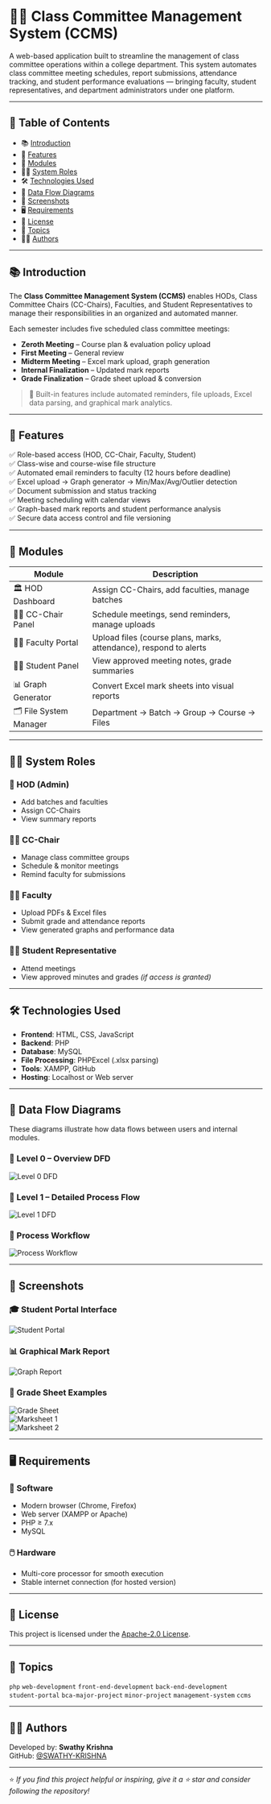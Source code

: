 # 🧑‍🏫 Class Committee Management System (CCMS)

A web-based application built to streamline the management of class committee operations within a college department. This system automates class committee meeting schedules, report submissions, attendance tracking, and student performance evaluations — bringing faculty, student representatives, and department administrators under one platform.

---

## 📌 Table of Contents
- 📚 [Introduction](#-introduction)
- 🚀 [Features](#-features)
- 🧩 [Modules](#-modules)
- 🧑‍💻 [System Roles](#-system-roles)
- 🛠️ [Technologies Used](#-technologies-used)
- 📐 [Data Flow Diagrams](#-data-flow-diagrams)
- 📸 [Screenshots](#-screenshots)
- 🖥️ [Requirements](#-requirements)
- 📄 [License](#-license)
- 🧠 [Topics](#-topics)
- 👩‍💻 [Authors](#-authors)

---

## 📚 Introduction

The **Class Committee Management System (CCMS)** enables HODs, Class Committee Chairs (CC-Chairs), Faculties, and Student Representatives to manage their responsibilities in an organized and automated manner.

Each semester includes five scheduled class committee meetings:
- **Zeroth Meeting** – Course plan & evaluation policy upload
- **First Meeting** – General review
- **Midterm Meeting** – Excel mark upload, graph generation
- **Internal Finalization** – Updated mark reports
- **Grade Finalization** – Grade sheet upload & conversion

> 🔔 Built-in features include automated reminders, file uploads, Excel data parsing, and graphical mark analytics.

---

## 🚀 Features

✅ Role-based access (HOD, CC-Chair, Faculty, Student)  
✅ Class-wise and course-wise file structure  
✅ Automated email reminders to faculty (12 hours before deadline)  
✅ Excel upload → Graph generator → Min/Max/Avg/Outlier detection  
✅ Document submission and status tracking  
✅ Meeting scheduling with calendar views  
✅ Graph-based mark reports and student performance analysis  
✅ Secure data access control and file versioning

---

## 🧩 Modules

| Module                | Description |
|------------------------|-------------|
| 🏛️ HOD Dashboard        | Assign CC-Chairs, add faculties, manage batches |
| 🧑‍🏫 CC-Chair Panel     | Schedule meetings, send reminders, manage uploads |
| 👨‍🎓 Faculty Portal     | Upload files (course plans, marks, attendance), respond to alerts |
| 👩‍🎓 Student Panel      | View approved meeting notes, grade summaries |
| 📊 Graph Generator      | Convert Excel mark sheets into visual reports |
| 🗂️ File System Manager  | Department → Batch → Group → Course → Files |

---

## 🧑‍💻 System Roles

### 👤 HOD (Admin)
- Add batches and faculties  
- Assign CC-Chairs  
- View summary reports

### 👩‍💼 CC-Chair
- Manage class committee groups  
- Schedule & monitor meetings  
- Remind faculty for submissions

### 👨‍🏫 Faculty
- Upload PDFs & Excel files  
- Submit grade and attendance reports  
- View generated graphs and performance data

### 👩‍🎓 Student Representative
- Attend meetings  
- View approved minutes and grades *(if access is granted)*

---

## 🛠️ Technologies Used

- **Frontend**: HTML, CSS, JavaScript  
- **Backend**: PHP  
- **Database**: MySQL  
- **File Processing**: PHPExcel (.xlsx parsing)  
- **Tools**: XAMPP, GitHub  
- **Hosting**: Localhost or Web server

---

## 📐 Data Flow Diagrams

These diagrams illustrate how data flows between users and internal modules.

### 🔁 Level 0 – Overview DFD  
![Level 0 DFD](./Images/DFD%20Level%200.png)

### 🔄 Level 1 – Detailed Process Flow  
![Level 1 DFD](./Images/DFD%20Level%201.png)

### 🧭 Process Workflow  
![Process Workflow](./Images/Process%20Workflow.png)

---

## 📸 Screenshots

### 🎓 Student Portal Interface  
![Student Portal](./Images/Student%20Portal.png)

### 📊 Graphical Mark Report  
![Graph Report](./Images/Graph%20Report.png)

### 📝 Grade Sheet Examples  
![Grade Sheet](./Images/Grade%20Sheet.png)  
![Marksheet 1](./Images/Marksheet1.png)  
![Marksheet 2](./Images/Marksheet2.png)

---

## 🖥️ Requirements

### 🧪 Software
- Modern browser (Chrome, Firefox)
- Web server (XAMPP or Apache)
- PHP ≥ 7.x
- MySQL

### 🖱️ Hardware
- Multi-core processor for smooth execution
- Stable internet connection (for hosted version)

---

## 📄 License

This project is licensed under the [Apache-2.0 License](LICENSE).

---

## 🧠 Topics

`php` `web-development` `front-end-development` `back-end-development`  
`student-portal` `bca-major-project` `minor-project` `management-system` `ccms`

---

## 👩‍💻 Authors

Developed by: **Swathy Krishna**  
GitHub: [@SWATHY-KRISHNA](https://github.com/SwathyKrishna)

---

⭐ *If you find this project helpful or inspiring, give it a ⭐ star and consider following the repository!*
